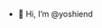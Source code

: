 - 👋 Hi, I’m @yoshiend

<!---
yoshiend/yoshiend is a ✨ special ✨ repository because its `README.md` (this file) appears on your GitHub profile.
You can click the Preview link to take a look at your changes.
--->
